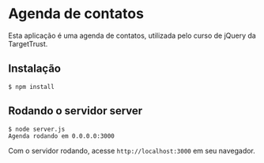 # Agenda de contatos

Esta aplicação é uma agenda de contatos, utilizada pelo curso de jQuery da TargetTrust.

## Instalação

    $ npm install

## Rodando o servidor server

    $ node server.js
    Agenda rodando em 0.0.0.0:3000

Com o servidor rodando, acesse `http://localhost:3000` em seu navegador.